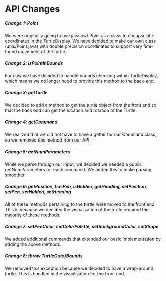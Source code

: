 API Changes
===


##### Change 1: Point
We were originally going to use java.awt.Point as a class to encapsulate coordinates in the TurtleDisplay. We have decided to make our own class (utils/Point.java) with double precision coordinates to support very fine-tuned movement of the turtle.

##### Change 2: isPointInBounds
For now we have decided to handle bounds checking within TurtleDisplay, which means we no longer need to provide this method to the back-end.

##### Change 3: getTurtle
We decided to add a method to get the turtle object from the front end so that the back end can get the location and rotation of the Turtle. 

##### Change 4: getCommand
We realized that we did not have to have a getter for our Command class, so we removed this method from our API.

##### Change 5: getNumParameters
While we parse through our input, we decided we needed a public getNumParameters for each command. We added this to make parsing smoother.

##### Change 6: getPosition, hasPen, isHidden, getHeading, setPosition, setPen, setHidden, setHeading
All of these methods pertaining to the turtle were moved to the front end. This is because we decided the visualization of the turtle required the majority of these methods.

##### Change 7: setPenColor, setColorPalette, setBackgroundColor, setShape
We added additional commands that extended our basic implementation by adding the above methods.

##### Change 8: throw TurtleOutofBounds
We removed this exception because we decided to have a wrap-around turtle. This is handled in the visualization for the front end.